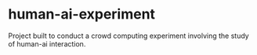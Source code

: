# human-ai-experiment
Project built to conduct a crowd computing experiment involving the study of human-ai interaction.
